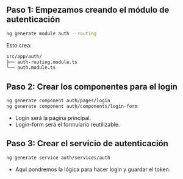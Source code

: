 ## Paso 1: Empezamos creando el módulo de autenticación
```bash
ng generate module auth --routing
```

Esto crea: 
```bash
src/app/auth/
├── auth-routing.module.ts
└── auth.module.ts
```
## Paso 2: Crear los componentes para el login
```bash
ng generate component auth/pages/login
ng generate component auth/components/login-form
```
- Login será la página principal.
- Login-form será el formulario reutilizable.

## Paso 3: Crear el servicio de autenticación
```bash
ng generate service auth/services/auth

```
- Aquí pondremos la lógica para hacer login y guardar el token.